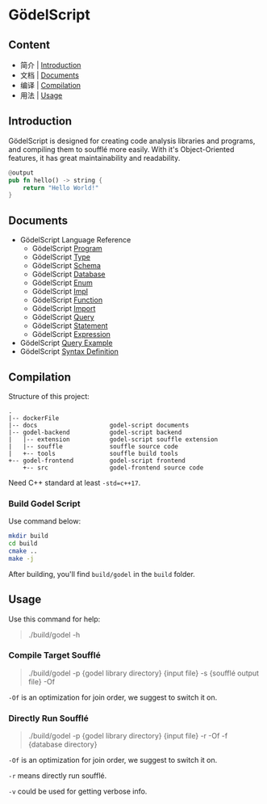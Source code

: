 # GödelScript

## Content

* 简介 | [Introduction](#introduction)
* 文档 | [Documents](#documents)
* 编译 | [Compilation](#compilation)
* 用法 | [Usage](#usage)

## Introduction

GödelScript is designed for creating code analysis libraries and programs,
and compiling them to soufflé more easily. With it's Object-Oriented features,
it has great maintainability and readability.

```rust
@output
pub fn hello() -> string {
    return "Hello World!"
}
```

## Documents

* GödelScript Language Reference
    * GödelScript [Program](./docs/language-reference/program.md)
    * GödelScript [Type](./docs/language-reference/type.md)
    * GödelScript [Schema](./docs/language-reference/schemas.md)
    * GödelScript [Database](./docs/language-reference/databases.md)
    * GödelScript [Enum](./docs/language-reference/enums.md)
    * GödelScript [Impl](./docs/language-reference/impl.md)
    * GödelScript [Function](./docs/language-reference/functions.md)
    * GödelScript [Import](./docs/language-reference/import.md)
    * GödelScript [Query](./docs/language-reference/queries.md)
    * GödelScript [Statement](./docs/language-reference/functions.md#statement)
    * GödelScript [Expression](./docs/language-reference/functions.md#expression)
* GödelScript [Query Example](./example)
* GödelScript [Syntax Definition](./docs/syntax.md)

## Compilation

Structure of this project:

```
.
|-- dockerFile
|-- docs                    godel-script documents
|-- godel-backend           godel-script backend
|   |-- extension           godel-script souffle extension
|   |-- souffle             souffle source code
|   +-- tools               souffle build tools
+-- godel-frontend          godel-script frontend
    +-- src                 godel-frontend source code
```

Need C++ standard at least `-std=c++17`.

### Build Godel Script

Use command below:

```bash
mkdir build
cd build
cmake ..
make -j
```

After building, you'll find `build/godel` in the `build` folder.

## Usage

Use this command for help:

> ./build/godel -h

### Compile Target Soufflé

> ./build/godel -p {godel library directory} {input file} -s {soufflé output file} -Of

`-Of` is an optimization for join order, we suggest to switch it on.

### Directly Run Soufflé

> ./build/godel -p {godel library directory} {input file} -r -Of -f {database directory}

`-Of` is an optimization for join order, we suggest to switch it on.

`-r` means directly run soufflé.

`-v` could be used for getting verbose info.
